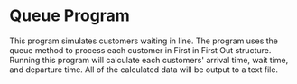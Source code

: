 # Queue Program

This program simulates customers waiting in line.
The program uses the queue method to process each customer in First in First Out structure.
Running this program will calculate each customers' arrival time, wait time, and departure time.
All of the calculated data will be output to a text file.
